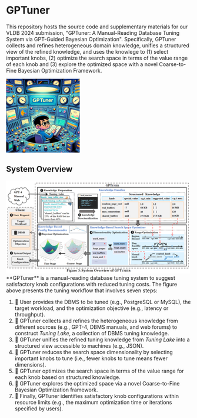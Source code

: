 # GPTuner

This repository hosts the source code and supplementary materials for our VLDB 2024 submission, "GPTuner: A Manual-Reading Database Tuning System via GPT-Guided Bayesian Optimization". Specifically, GPTuner collects and refines heterogeneous domain knowledge, unifies a structured view of the refined knowledge, and uses the knowlege to (1) select important knobs, (2) optimize the search space in terms of the value range of each knob and (3) explore the optimized space with a novel Coarse-to-Fine Bayesian Optimization Framework.

<img src="/assets/gptuner.png" alt="GPTuner logo" width="200">


## System Overview

<img src="/assets/gptuner_overview.png" alt="GPTuner overview" width="500">
**GPTuner** is a manual-reading database tuning system to suggest satisfactory knob configurations with reduced tuning costs. The figure above presents the tuning workflow that involves seven steps:

1. 📌 User provides the DBMS to be tuned (e.g., PostgreSQL or MySQL), the target workload, and the optimization objective (e.g., latency or throughput).
2. 📌 GPTuner collects and refines the heterogeneous knowledge from different sources (e.g., GPT-4, DBMS manuals, and web forums) to construct _Tuning Lake_, a collection of DBMS tuning knowledge.
3. 📌 GPTuner unifies the refined tuning knowledge from _Tuning Lake_ into a structured view accessible to machines (e.g., JSON).
4. 📌 GPTuner reduces the search space dimensionality by selecting important knobs to tune (i.e., fewer knobs to tune means fewer dimensions).
5. 📌 GPTuner optimizes the search space in terms of the value range for each knob based on structured knowledge.
6. 📌 GPTuner explores the optimized space via a novel Coarse-to-Fine Bayesian Optimization framework.
7. 📌 Finally, GPTuner identifies satisfactory knob configurations within resource limits (e.g., the maximum optimization time or iterations specified by users).

